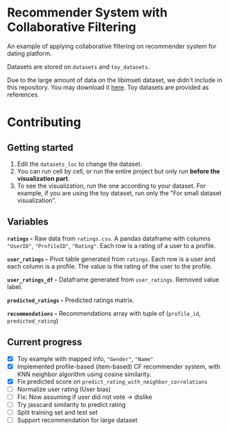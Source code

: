 # Recommender System with Collaborative Filtering

An example of applying collaborative filtering on recommender system for dating platform.

Datasets are stored on `datasets` and `toy_datasets`.

Due to the large amount of data on the libimseti dataset, we didn't include in this repository. You may download it [here](https://networkrepository.com/rec-libimseti-dir.php). Toy datasets are provided as references.

# Contributing

## Getting started

1. Edit the `datasets_loc` to change the dataset.
2. You can run cell by cell, or run the entire project but only run **before the visualization part**.
3. To see the visualization, run the one according to your dataset. For example, if you are using the toy dataset, run only the "For small dataset visualization".

## Variables

**`ratings` -** Raw data from `ratings.csv`. A pandas dataframe with columns `"UserID"`, `"ProfileID"`, `"Rating"`. Each row is a rating of a user to a profile.

**`user_ratings` -** Pivot table generated from `ratings`. Each row is a user and each column is a profile. The value is the rating of the user to the profile.

**`user_ratings_df` -** Dataframe generated from `user_ratings`. Removed value label.

**`predicted_ratings` -** Predicted ratings matrix.

**`recommendations` -** Recommendations array with tuple of (`profile_id`, `predicted_rating`)

## Current progress

- [x] Toy example with mapped info, `"Gender"`, `"Name"`
- [x] Implemented profile-based (item-based) CF recommender system, with KNN neighbor algorithm using cosine similarity.
- [x] Fix predicted score on `predict_rating_with_neighbor_correlations`
- [ ] Normalize user rating (User bias)
- [ ] Fix: Now assuming if user did not vote -> dislike
- [ ] Try jasscard similarity to predict rating
- [ ] Split training set and test set
- [ ] Support recommendation for large dataset
